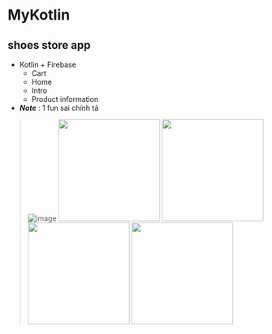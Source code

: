 # MyKotlin

## shoes store app 
  
- Kotlin + Firebase 
  - Cart
  - Home
  - Intro
  - Product information
- **_Note_** : 1 fun sai chính tả
  
> ![image](https://github.com/dnthchung/MyKotlin/assets/86117554/6a94a6e0-ff91-470e-bcb6-09ee904203ff)
> <img src="https://github.com/dnthchung/MyKotlin/assets/86117554/d6514446-e68f-43f7-a7a9-096dddc4fcaf" width="200">
> <img src="https://github.com/dnthchung/MyKotlin/assets/86117554/8659facc-6141-48fc-9ebc-cff90017108e" width="200">
> <img src="https://github.com/dnthchung/MyKotlin/assets/86117554/3e5e0d2a-a8f4-4c20-8320-40b549f7562a" width="200">
> <img src="https://github.com/dnthchung/MyKotlin/assets/86117554/fdc9e831-568d-4b57-9f6a-c1bf31436cce" width="200">




